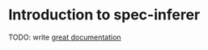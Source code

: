 # Introduction to spec-inferer

TODO: write [great documentation](http://jacobian.org/writing/what-to-write/)
